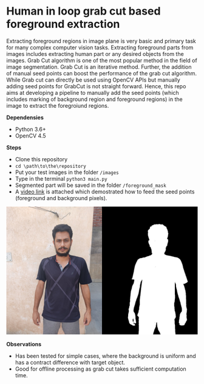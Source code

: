 # Human in loop grab cut based foreground extraction

Extracting foreground regions in image plane is very basic and primary task for many complex computer vision tasks. Extracting foreground parts from images includes extracting human part or any desired objects from the images. Grab Cut algorithm is one of the most popular method in the field of image segmentation. Grab Cut is an iterative method. Further, the addition of manual seed points can boost the performance of the grab cut algorithm. While Grab cut can directly be used using OpenCV APIs but manually adding seed points for GrabCut is not straight forward. Hence, this repo aims at developing a pipeline to manually add the seed points (which includes marking of background region and foreground regions) in the image to extract the foregroiund regions. 

**Dependensies**
* Python 3.6+
* OpenCV 4.5


**Steps**
* Clone this repository
* `cd \path\to\the\repository`
* Put your test images in the folder `/images`
* Type in the terminal `python3 main.py`
* Segmented part will be saved in the folder `/foreground_mask`
* A [video link](https://youtu.be/UtwnMofyMqs) is attached which demostrated how to feed the seed points (foreground and background pixels).


<p align="center">
  <img src="results/resut_img.jpg" />
</p>


**Observations**
* Has been tested for simple cases, where the background is uniform and has a contract difference with target object.
* Good for offline processing as grab cut takes sufficient computation time.
